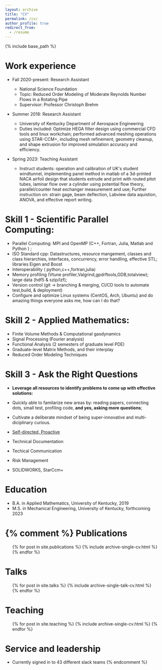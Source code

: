 ```yaml
---
layout: archive
title: "CV"
permalink: /cv/
author_profile: true
redirect_from:
  - /resume
---
```


{% include base_path %}

Work experience
======

* Fall 2020-present: Research Assistant
  * National Science Foundation
  * Topic: Reduced Order Modeling of Moderate Reynolds Number Flows in a Rotating Pipe
  * Supervisor: Professor Christoph Brehm

* Summer 2018: Research Assistant
  * University of Kentucky Department of Aerospace Engineering
  * Duties included: Optimize HEGA filter design using commercial CFD tools and linux workchain; performed advanced meshing operations using STAR-CCM+, including mesh refinement, geometry cleanup, and shape extrusion for improved simulation accuracy and efficiency.

* Spring 2023: Teaching Assistant
  * Instruct students: operation and calibration of UK's student windtunnel, implementing panel method in matlab of a 3d-printed NACA airfoil design that students extrude and print with routed pitot tubes, laminar flow over a cylinder using potential flow theory, parallel/counter heat exchanger measurement and use; Further instruction on: strain gage, beam deflection, Labview data aquistion, ANOVA, and effective report writing.




Skill 1 - Scientific Parallel Computing:
======

- Parallel Computing: MPI and OpenMP (C++, Fortran, Julia, Matlab and Python ) ;<br>
- ISO Standard cpp: Datastructures, resource mangement, classes and class hierarchies, interfaces, concurrency, error handling, effective STL; libraries Eigen and Boost  <br>
- Interoperability $\langle$ python,c++,fortran,julia$\rangle$
- Memory profiling (Vtune profiler,Valgrind,gpdrftools,GDB,totalview); large data (hdf5 & szip/lzf);<br>
- Version control (git → branching & merging, CI/CD tools to automate test,build, & deployment)<br>
- Configure and optimize Linux systems (CentOS, Arch, Ubuntu) and do amazing things everyone asks me, how can I do that?<br>


Skill 2 - Applied Mathematics:
======

  * Finite Volume Methods & Computational gasdynamics
  * Signal Processing (Fourier analysis)
  * Functional Analysis (2 semesters of graduate level PDE)
  * Graduate-level Matrix Methods, and their interplay
  * Reduced Order Modeling Techniques

Skill 3 - Ask the Right Questions
======

*  <b>Leverage all resources to identify problems to come up with effective solutions: </b> 
* Quickly able to familarize new areas by: reading papers, connecting dots, small test, profiling code, <b> and yes, asking more questions</b>; 
* Cultivate a deliberate mindset of being super-innovative and multi-diciplinary curious.

* <u>Self-directed, Proactive</u>
* Technical Documentation 
* Techical Communication
* Risk Management 
* SOLIDWORKS, StarCcm+

Education
======
* B.A. in Applied Mathematics, University of Kentucky, 2019
* M.S. in Mechanical Engineering, University of Kentucky, forthcoming 2023



{% comment %}
Publications
======
  <ul>{% for post in site.publications %}
    {% include archive-single-cv.html %}
  {% endfor %}</ul>
  
Talks
======
  <ul>{% for post in site.talks %}
    {% include archive-single-talk-cv.html %}
  {% endfor %}</ul>
  
Teaching
======
  <ul>{% for post in site.teaching %}
    {% include archive-single-cv.html %}
  {% endfor %}</ul>
  
Service and leadership
======
* Currently signed in to 43 different slack teams
{% endcomment %}
